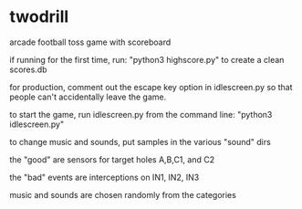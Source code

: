 # twodrill
arcade football toss game with scoreboard

if running for the first time, run: 
"python3 highscore.py"
 to create a clean scores.db

for production, comment out the escape key option in idlescreen.py
so that people can't accidentally leave the game.

to start the game, run idlescreen.py from the command line:
"python3 idlescreen.py"

to change music and sounds, put samples in the various "sound" dirs

the "good" are sensors for target holes A,B,C1, and C2

the "bad" events are interceptions on IN1, IN2, IN3

music and sounds are chosen randomly from the categories
